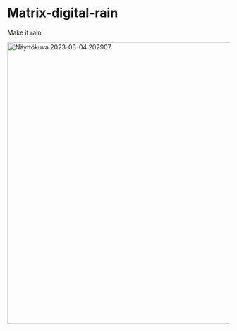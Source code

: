 # Matrix-digital-rain
Make it rain

<img width="638" alt="Näyttökuva 2023-08-04 202907" src="https://github.com/TuomasLattila/Matrix-digital-rain/assets/120785942/50537482-646a-4291-bca2-497d01decf93">
